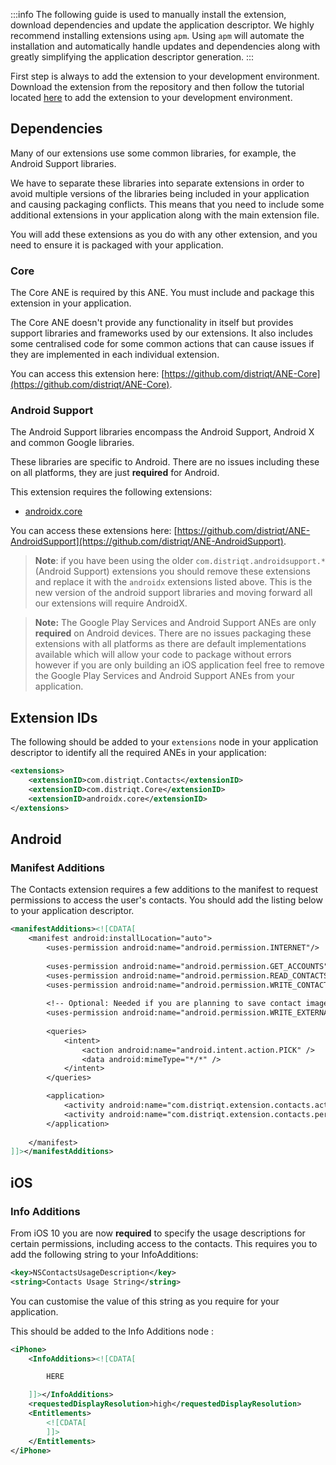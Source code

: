 
:::info
The following guide is used to manually install the extension, download dependencies and update the application descriptor. We highly recommend installing extensions using `apm`. Using `apm` will automate the installation and automatically handle updates and dependencies along with greatly simplifying the application descriptor generation.
:::


First step is always to add the extension to your development environment. Download the extension from the repository and then follow the tutorial located [here](/docs/tutorials/getting-started) to add the extension to your development environment.



## Dependencies

Many of our extensions use some common libraries, for example, the Android Support libraries.

We have to separate these libraries into separate extensions in order to avoid multiple versions of the libraries being included in your application and causing packaging conflicts. This means that you need to include some additional extensions in your application along with the main extension file.

You will add these extensions as you do with any other extension, and you need to ensure it is packaged with your application.


### Core 

The Core ANE is required by this ANE. You must include and package this extension in your application.

The Core ANE doesn't provide any functionality in itself but provides support libraries and frameworks used by our extensions.
It also includes some centralised code for some common actions that can cause issues if they are implemented in each individual extension.

You can access this extension here: [https://github.com/distriqt/ANE-Core](https://github.com/distriqt/ANE-Core).


### Android Support

The Android Support libraries encompass the Android Support, Android X and common Google libraries. 

These libraries are specific to Android. There are no issues including these on all platforms, they are just **required** for Android.

This extension requires the following extensions:

- [androidx.core](https://github.com/distriqt/ANE-AndroidSupport/raw/master/lib/androidx.core.ane)

You can access these extensions here: [https://github.com/distriqt/ANE-AndroidSupport](https://github.com/distriqt/ANE-AndroidSupport).


>
> **Note**: if you have been using the older `com.distriqt.androidsupport.*` (Android Support) extensions you should remove these extensions and replace it with the `androidx` extensions listed above. This is the new version of the android support libraries and moving forward all our extensions will require AndroidX.
>


>
> **Note:** The Google Play Services and Android Support ANEs are only **required** on Android devices. 
> There are no issues packaging these extensions with all platforms as there are default implementations available which will allow your code to package without errors however if you are only building an iOS application feel free to remove the Google Play Services and Android Support ANEs from your application.
>


## Extension IDs

The following should be added to your `extensions` node in your application descriptor to identify all the required ANEs in your application:

```xml
<extensions>
    <extensionID>com.distriqt.Contacts</extensionID>
    <extensionID>com.distriqt.Core</extensionID>
	<extensionID>androidx.core</extensionID>
</extensions>
```



## Android 

### Manifest Additions

The Contacts extension requires a few additions to the manifest to request permissions to access the user's contacts.
You should add the listing below to your application descriptor.


```xml
<manifestAdditions><![CDATA[
	<manifest android:installLocation="auto">
		<uses-permission android:name="android.permission.INTERNET"/>
			
		<uses-permission android:name="android.permission.GET_ACCOUNTS" />
		<uses-permission android:name="android.permission.READ_CONTACTS" />
		<uses-permission android:name="android.permission.WRITE_CONTACTS" />
		
		<!-- Optional: Needed if you are planning to save contact images -->
		<uses-permission android:name="android.permission.WRITE_EXTERNAL_STORAGE" />
		
		<queries>
			<intent>
				<action android:name="android.intent.action.PICK" />
				<data android:mimeType="*/*" />
			</intent>
		</queries>

		<application>
			<activity android:name="com.distriqt.extension.contacts.activities.ContactPickerActivity" android:exported="false" android:theme="@android:style/Theme.Translucent.NoTitleBar" />
			<activity android:name="com.distriqt.extension.contacts.permissions.AuthorisationActivity" android:exported="false" android:theme="@android:style/Theme.Translucent.NoTitleBar" />
		</application>
		
	</manifest>
]]></manifestAdditions>
```





## iOS 

### Info Additions

From iOS 10 you are now **required** to specify the usage descriptions for certain permissions, including
access to the contacts. This requires you to add the following string to your InfoAdditions:

```xml
<key>NSContactsUsageDescription</key>
<string>Contacts Usage String</string>
```

You can customise the value of this string as you require for your application.

This should be added to the Info Additions node :

```xml
<iPhone>
	<InfoAdditions><![CDATA[

		HERE

	]]></InfoAdditions>
	<requestedDisplayResolution>high</requestedDisplayResolution>
	<Entitlements>
		<![CDATA[
		]]>
	</Entitlements>
</iPhone>
```
